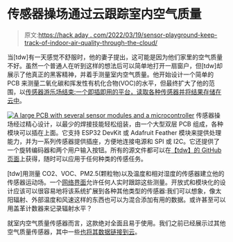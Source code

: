 # 传感器操场通过云跟踪室内空气质量

> 原文:[https://hack aday . com/2022/03/19/sensor-playground-keep-track-of-indoor-air-quality-through-the-cloud/](https://hackaday.com/2022/03/19/sensor-playground-keeps-track-of-indoor-air-quality-through-the-cloud/)

当[tdw]有一天感觉不舒服时，他的妻子提出，这可能是因为他们家里的空气质量不好。虽然一个普通人在听到这样的想法后可以简单地打开一扇窗户，但[tdw]却展示了他真正的黑客精神，并着手测量室内空气质量。他开始设计一个简单的 PCB 来测量二氧化碳和挥发性有机化合物(VOC)的水平，但最终扩大了他的范围，以[传感器游乐场结束:一个即插即用的平台，读取各种传感器并将结果存储在云中](https://hackaday.io/project/182619-sensor-playground)。

[![A large PCB with several sensor modules and a microcontroller](../Images/ae2e8d71ddbbb1f108b11b4607d22f00.png)](https://hackaday.com/wp-content/uploads/2022/03/Sensor-Playground-populated.jpeg) 传感器操场经过精心设计，以最少的焊接技能轻松组装，由一个大型双层 PCB 组成，各种模块可以插在上面。它支持 ESP32 DevKit 或 Adafruit Feather 模块来提供处理能力，并为一系列传感器提供插座，方便地连接电源和 SPI 或 I2C。它还提供了一个旋转编码器和两个用户输入按钮。所有的源文件都可以在[【tdw】的 GitHub 页面](https://github.com/tdwgithub/sensor-playground)上获得，随时可以应用于任何种类的传感任务。

[tdw]用测量 CO2、VOC、PM2.5(颗粒物)以及温度和相对湿度的传感器建立他的传感器运动场。一个[网络界面](https://io.adafruit.com/tdwpgh_aq/dashboards/air-quality-overview)允许任何人实时跟踪这些测量。开放式和模块化的设计应该可以很容易地将该系统扩展到各种其他类型的传感器:我们可以想象，像太阳辐射、外部温度和风速这样的东西也可以为混合添加有用的数据。或许甚至可以用盖革计数器来记录辐射水平？

就室内空气质量传感器而言，这款绝对全面且易于使用。我们之前已经展示过其他空气质量传感器，其中一些[也将其数据链接到云](https://hackaday.com/2021/12/13/measuring-air-quality-using-mobile-sensors-for-the-masses/)。